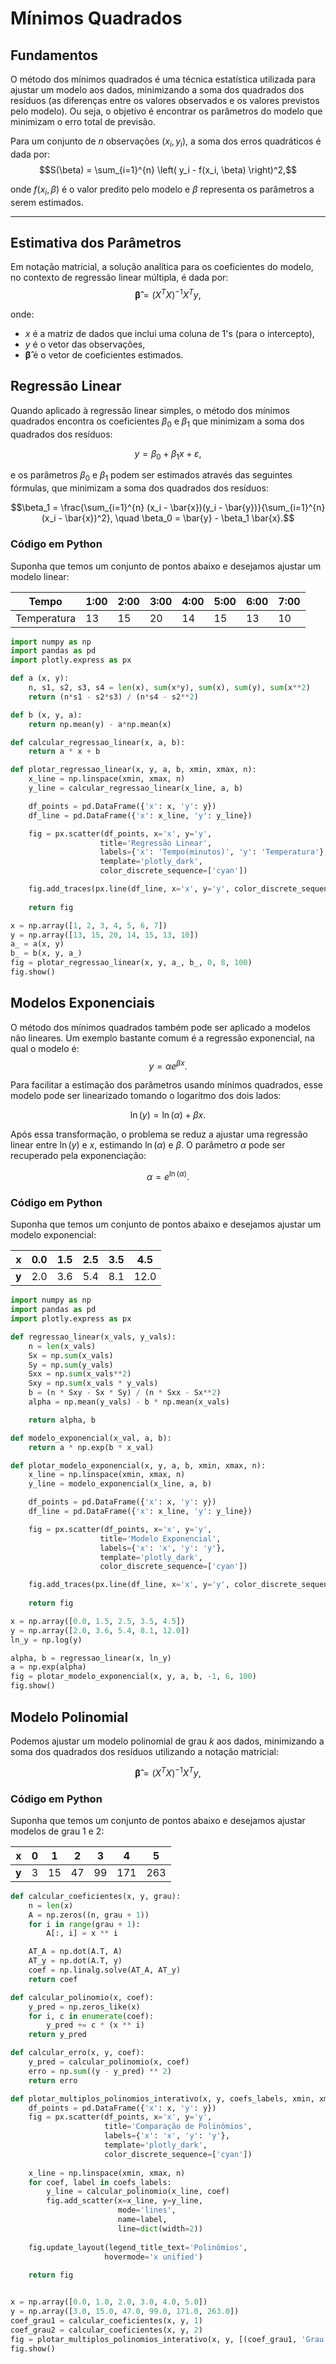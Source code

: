 # Mínimos Quadrados
## Fundamentos

O método dos mínimos quadrados é uma técnica estatística utilizada  para ajustar um modelo aos dados, minimizando a soma dos quadrados dos resíduos (as diferenças entre os valores observados e os valores previstos pelo modelo). Ou seja, o objetivo é encontrar os parâmetros do modelo que minimizam o erro total de previsão.

Para um conjunto de $n$ observações $(x_i, y_i)$, a soma dos erros quadráticos é dada por:
$$S(\beta) = \sum_{i=1}^{n} \left( y_i - f(x_i, \beta) \right)^2,$$

onde $f(x_i, \beta)$ é o valor predito pelo modelo e $\beta$ representa os parâmetros a serem estimados.

---

## Estimativa dos Parâmetros
Em notação matricial, a solução analítica para os coeficientes do modelo, no contexto de regressão linear múltipla, é dada por:
$$\boldsymbol{\hat{\beta}} = (X^TX)^{-1}X^Ty,$$

onde:
- $x$ é a matriz de dados que inclui uma coluna de 1's (para o intercepto),
- $y$ é o vetor das observações,
- $\boldsymbol{\hat{\beta}}$ é o vetor de coeficientes estimados.

## Regressão Linear

Quando aplicado à regressão linear simples, o método dos mínimos quadrados encontra os coeficientes $\beta_0$ e $\beta_1$ que minimizam a soma dos quadrados dos resíduos:

$$y = \beta_0 + \beta_1 x + \varepsilon,$$

e os parâmetros $\beta_0$ e $\beta_1$ podem ser estimados através das seguintes fórmulas, que minimizam a soma dos quadrados dos resíduos:

$$\beta_1 = \frac{\sum_{i=1}^{n} (x_i - \bar{x})(y_i - \bar{y})}{\sum_{i=1}^{n} (x_i - \bar{x})^2}, \quad \beta_0 = \bar{y} - \beta_1 \bar{x}.$$

### Código em Python
Suponha que temos um conjunto de pontos abaixo e desejamos ajustar um modelo linear:

| Tempo | 1:00 | 2:00 | 3:00 | 4:00 | 5:00 | 6:00| 7:00 |
|--------|------|------|------|------|------|------|------|
| Temperatura | 13 | 15 | 20 | 14 | 15 | 13 | 10 |


~~~python
import numpy as np
import pandas as pd
import plotly.express as px

def a (x, y):
    n, s1, s2, s3, s4 = len(x), sum(x*y), sum(x), sum(y), sum(x**2)
    return (n*s1 - s2*s3) / (n*s4 - s2**2)

def b (x, y, a):
    return np.mean(y) - a*np.mean(x)

def calcular_regressao_linear(x, a, b):
    return a * x + b

def plotar_regressao_linear(x, y, a, b, xmin, xmax, n):
    x_line = np.linspace(xmin, xmax, n)
    y_line = calcular_regressao_linear(x_line, a, b)

    df_points = pd.DataFrame({'x': x, 'y': y})
    df_line = pd.DataFrame({'x': x_line, 'y': y_line})

    fig = px.scatter(df_points, x='x', y='y',
                    title='Regressão Linear',
                    labels={'x': 'Tempo(minutos)', 'y': 'Temperatura'},
                    template='plotly_dark',
                    color_discrete_sequence=['cyan'])

    fig.add_traces(px.line(df_line, x='x', y='y', color_discrete_sequence=['yellow']).data)
    
    return fig 

x = np.array([1, 2, 3, 4, 5, 6, 7])
y = np.array([13, 15, 20, 14, 15, 13, 10])
a_ = a(x, y)
b_ = b(x, y, a_)
fig = plotar_regressao_linear(x, y, a_, b_, 0, 8, 100)
fig.show()
~~~

<grafico>

## Modelos Exponenciais

O método dos mínimos quadrados também pode ser aplicado a modelos não lineares. Um exemplo bastante comum é a regressão exponencial, na qual o modelo é:
$$y = \alpha e^{\beta x}.$$

Para facilitar a estimação dos parâmetros usando mínimos quadrados, esse modelo pode ser linearizado tomando o logaritmo dos dois lados:

$$\ln(y) = \ln(\alpha) + \beta x.$$

Após essa transformação, o problema se reduz a ajustar uma regressão linear entre $\ln(y)$ e $x$, estimando $\ln(\alpha)$ e $\beta$. O parâmetro $\alpha$ pode ser recuperado pela exponenciação:

$$\alpha = e^{\ln(\alpha)}.$$

### Código em Python
Suponha que temos um conjunto de pontos abaixo e desejamos ajustar um modelo exponencial:

| **x** | 0.0  | 1.5  | 2.5  | 3.5  | 4.5  |
|-------|------|------|------|------|------|
| **y** | 2.0  | 3.6  | 5.4  | 8.1  | 12.0 |

~~~python
import numpy as np
import pandas as pd
import plotly.express as px

def regressao_linear(x_vals, y_vals):
    n = len(x_vals)
    Sx = np.sum(x_vals)
    Sy = np.sum(y_vals)
    Sxx = np.sum(x_vals**2)
    Sxy = np.sum(x_vals * y_vals)
    b = (n * Sxy - Sx * Sy) / (n * Sxx - Sx**2)
    alpha = np.mean(y_vals) - b * np.mean(x_vals)

    return alpha, b

def modelo_exponencial(x_val, a, b):
    return a * np.exp(b * x_val)

def plotar_modelo_exponencial(x, y, a, b, xmin, xmax, n):
    x_line = np.linspace(xmin, xmax, n)
    y_line = modelo_exponencial(x_line, a, b)

    df_points = pd.DataFrame({'x': x, 'y': y})
    df_line = pd.DataFrame({'x': x_line, 'y': y_line})

    fig = px.scatter(df_points, x='x', y='y',
                    title='Modelo Exponencial',
                    labels={'x': 'x', 'y': 'y'},
                    template='plotly_dark',
                    color_discrete_sequence=['cyan'])

    fig.add_traces(px.line(df_line, x='x', y='y', color_discrete_sequence=['yellow']).data)
    
    return fig

x = np.array([0.0, 1.5, 2.5, 3.5, 4.5])
y = np.array([2.0, 3.6, 5.4, 8.1, 12.0])
ln_y = np.log(y)

alpha, b = regressao_linear(x, ln_y)
a = np.exp(alpha)
fig = plotar_modelo_exponencial(x, y, a, b, -1, 6, 100)
fig.show()
~~~

<grafico>

## Modelo Polinomial

Podemos ajustar um modelo polinomial de grau $k$ aos dados, minimizando a soma dos quadrados dos resíduos utilizando a notação matricial:

$$\boldsymbol{\hat{\beta}} = (X^TX)^{-1}X^Ty,$$

### Código em Python
Suponha que temos um conjunto de pontos abaixo e desejamos ajustar modelos de grau 1 e 2:

| **x** | 0 | 1 | 2 | 3 | 4 | 5 | 
|-------|---|---|---|---|---|---|
| **y** | 3 | 15 | 47 | 99 | 171 | 263 |

~~~python
def calcular_coeficientes(x, y, grau):
    n = len(x)
    A = np.zeros((n, grau + 1))
    for i in range(grau + 1):
        A[:, i] = x ** i

    AT_A = np.dot(A.T, A)
    AT_y = np.dot(A.T, y)
    coef = np.linalg.solve(AT_A, AT_y)
    return coef

def calcular_polinomio(x, coef):
    y_pred = np.zeros_like(x)
    for i, c in enumerate(coef):
        y_pred += c * (x ** i)
    return y_pred

def calcular_erro(x, y, coef):
    y_pred = calcular_polinomio(x, coef)
    erro = np.sum((y - y_pred) ** 2)
    return erro

def plotar_multiplos_polinomios_interativo(x, y, coefs_labels, xmin, xmax, n):
    df_points = pd.DataFrame({'x': x, 'y': y})
    fig = px.scatter(df_points, x='x', y='y',
                     title='Comparação de Polinômios',
                     labels={'x': 'x', 'y': 'y'},
                     template='plotly_dark',
                     color_discrete_sequence=['cyan'])
    
    x_line = np.linspace(xmin, xmax, n)
    for coef, label in coefs_labels:
        y_line = calcular_polinomio(x_line, coef)
        fig.add_scatter(x=x_line, y=y_line, 
                        mode='lines', 
                        name=label,
                        line=dict(width=2))
    
    fig.update_layout(legend_title_text='Polinômios',
                     hovermode='x unified')
    
    return fig


x = np.array([0.0, 1.0, 2.0, 3.0, 4.0, 5.0])
y = np.array([3.0, 15.0, 47.0, 99.0, 171.0, 263.0])
coef_grau1 = calcular_coeficientes(x, y, 1)
coef_grau2 = calcular_coeficientes(x, y, 2)
fig = plotar_multiplos_polinomios_interativo(x, y, [(coef_grau1, 'Grau 1'), (coef_grau2, 'Grau 2')], 0, 5, 100)
fig.show()
~~~

